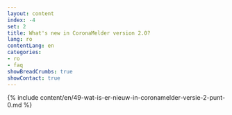 ```yaml
---
layout: content
index: -4
set: 2
title: What's new in CoronaMelder version 2.0?
lang: ro
contentLang: en
categories:
- ro
- faq
showBreadCrumbs: true
showContact: true
---
```

{% include content/en/49-wat-is-er-nieuw-in-coronamelder-versie-2-punt-0.md %}
